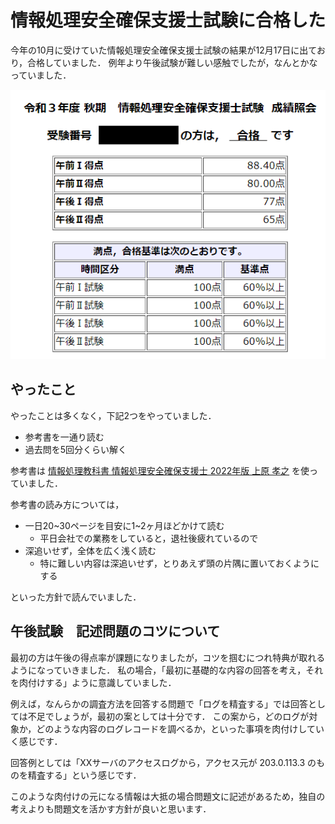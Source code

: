# 情報処理安全確保支援士試験に合格した

今年の10月に受けていた情報処理安全確保支援士試験の結果が12月17日に出ており，合格していました．
例年より午後試験が難しい感触でしたが，なんとかなっていました．

![](./pass-sc-result.png)

## やったこと

やったことは多くなく，下記2つをやっていました．

* 参考書を一通り読む
* 過去問を5回分くらい解く

参考書は
[情報処理教科書 情報処理安全確保支援士 2022年版   上原 孝之](https://www.amazon.co.jp/dp/4798173193/ref=cm_sw_r_tw_dp_AYZYRHJE38ZM0XG7ABD3?_encoding=UTF8&psc=1)
を使っていました．

参考書の読み方については，

* 一日20\~30ページを目安に1\~2ヶ月ほどかけて読む
  * 平日会社での業務をしていると，退社後疲れているので
* 深追いせず，全体を広く浅く読む
  * 特に難しい内容は深追いせず，とりあえず頭の片隅に置いておくようにする

といった方針で読んでいました．

## 午後試験　記述問題のコツについて

最初の方は午後の得点率が課題になりましたが，コツを掴むにつれ特典が取れるようになっていきました．
私の場合，「最初に基礎的な内容の回答を考え，それを肉付けする」ように意識していました．

例えば，なんらかの調査方法を回答する問題で「ログを精査する」では回答としては不足でしょうが，最初の案としては十分です．
この案から，どのログが対象か，どのような内容のログレコードを調べるか，といった事項を肉付けしていく感じです．

回答例としては「XXサーバのアクセスログから，アクセス元が 203.0.113.3 のものを精査する」という感じです．

このような肉付けの元になる情報は大抵の場合問題文に記述があるため，独自の考えよりも問題文を活かす方針が良いと思います．

